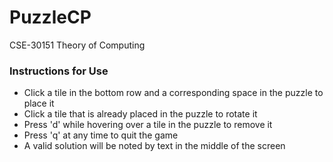 # PuzzleCP
CSE-30151 Theory of Computing  

### Instructions for Use  
- Click a tile in the bottom row and a corresponding space in the puzzle to place it
- Click a tile that is already placed in the puzzle to rotate it
- Press 'd' while hovering over a tile in the puzzle to remove it
- Press 'q' at any time to quit the game
- A valid solution will be noted by text in the middle of the screen
